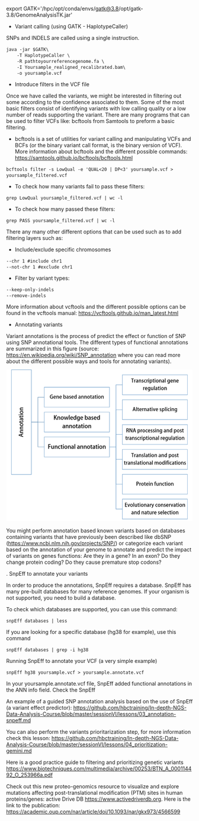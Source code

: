 
export GATK='/hpc/opt/conda/envs/gatk@3.8/opt/gatk-3.8/GenomeAnalysisTK.jar'

* Variant calling (using GATK - HaplotypeCaller)

SNPs and INDELS are called using a single instruction.

```
java -jar $GATK\
    -T HaplotypeCaller \
    -R pathtoyourreferencegenome.fa \
    -I Yoursample_realigned_recalibrated.bam\
    -o yoursample.vcf
```

* Introduce filters in the VCF file

Once we have called the variants, we might be interested in filtering out some according to the confidence associated to them. Some of the most basic filters consist of identifying variants with low calling quality or a low number of reads supporting the variant. There are many programs that can be used to filter VCFs like: bcftools from Samtools to preform a basic filtering.

* bcftools is a set of utilities for variant calling and manipulating VCFs and BCFs (or the binary variant call format, is the binary version of VCF).
More information about bcftools and the different possible commands: https://samtools.github.io/bcftools/bcftools.html

```
bcftools filter -s LowQual -e 'QUAL<20 | DP<3' yoursample.vcf > yoursample_filtered.vcf
```

* To check how many variants fail to pass these filters:

```
grep LowQual yoursample_filtered.vcf | wc -l
``` 

* To check how many  passed these filters:

```
grep PASS yoursample_filtered.vcf | wc -l
```

There any many other different options that can be used such as to add filtering layers such as:

* Include/exclude specific chromosomes

```
--chr 1 #include chr1
--not-chr 1 #exclude chr1
```

* Filter by variant types:

```
--keep-only-indels 
--remove-indels 
```

More information about vcftools and the different possible options can be found in the vcftools manual: https://vcftools.github.io/man_latest.html

* Annotating variants

Variant annotations is the process of predict the effect or function of SNP using SNP annotational tools. The different types of functional annotations are summarized in this figure (source: https://en.wikipedia.org/wiki/SNP_annotation where you can read more about the different possible ways and tools for annotating variants). 


![Alt text](/Images/SNPannotation1.png "Different types of functional annotation")

You might perform annotation based known variants based on databases containing variants that have previously been described like dbSNP (https://www.ncbi.nlm.nih.gov/projects/SNP/) or categorize each variant based on the annotation of your genome to annotate and predict the impact of variants on genes functions: Are they in a gene? In an exon? Do they change protein coding? Do they cause premature stop codons? 

. SnpEff to annotate your variants

In order to produce the annotations, SnpEff requires a database. SnpEff has many pre-built databases for many reference genomes. If your organism is not supported,  you need to build a database.

To check which databases are supported, you can use this command:

```
snpEff databases | less
```
If you are looking for a specific database (hg38 for example), use this command
```
snpEff databases | grep -i hg38
```
Running SnpEff to annotate your VCF (a very simple example)
```
snpEff hg38 yoursample.vcf > yoursample.annotate.vcf
```
In your yoursample.annotate.vcf file, SnpEff added functional annotations in the ANN info field. Check the SnpEff  

An example of a guided SNP annotation analysis based on the use of SnpEff (a variant effect predictor): https://github.com/hbctraining/In-depth-NGS-Data-Analysis-Course/blob/master/sessionVI/lessons/03_annotation-snpeff.md

You can also perform the variants prioritarization step, for more information check this lesson: https://github.com/hbctraining/In-depth-NGS-Data-Analysis-Course/blob/master/sessionVI/lessons/04_prioritization-gemini.md

Here is a good practice guide to filtering and prioritizing genetic variants https://www.biotechniques.com/multimedia/archive/00253/BTN_A_000114492_O_253966a.pdf 


Check out this new proteo-genomics resource to visualize and explore mutations affecting post-translational modification (PTM) sites in human proteins/genes: active Drive DB https://www.activedriverdb.org. Here is the link to the publication: https://academic.oup.com/nar/article/doi/10.1093/nar/gkx973/4566599

 


